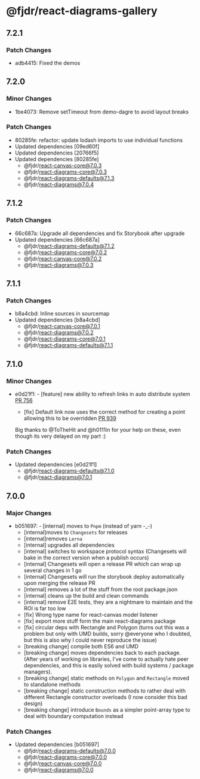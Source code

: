 # @fjdr/react-diagrams-gallery

## 7.2.1

### Patch Changes

- adb4415: Fixed the demos

## 7.2.0

### Minor Changes

- 1be4073: Remove setTimeout from demo-dagre to avoid layout breaks

### Patch Changes

- 80285fe: refactor: update lodash imports to use individual functions
- Updated dependencies [09ed60f]
- Updated dependencies [20766f5]
- Updated dependencies [80285fe]
  - @fjdr/react-canvas-core@7.0.3
  - @fjdr/react-diagrams-core@7.0.3
  - @fjdr/react-diagrams-defaults@7.1.3
  - @fjdr/react-diagrams@7.0.4

## 7.1.2

### Patch Changes

- 66c687a: Upgrade all dependencies and fix Storybook after upgrade
- Updated dependencies [66c687a]
  - @fjdr/react-diagrams-defaults@7.1.2
  - @fjdr/react-diagrams-core@7.0.2
  - @fjdr/react-canvas-core@7.0.2
  - @fjdr/react-diagrams@7.0.3

## 7.1.1

### Patch Changes

- b8a4cbd: Inline sources in sourcemap
- Updated dependencies [b8a4cbd]
  - @fjdr/react-canvas-core@7.0.1
  - @fjdr/react-diagrams@7.0.2
  - @fjdr/react-diagrams-core@7.0.1
  - @fjdr/react-diagrams-defaults@7.1.1

## 7.1.0

### Minor Changes

- e0d21f1: - [feature] new ability to refresh links in auto distribute system [PR 756](https://github.com/projectstorm/react-diagrams/pull/756)

  - [fix] Default link now uses the correct method for creating a point allowing this to be overridden [PR 939](https://github.com/projectstorm/react-diagrams/pull/939)

  Big thanks to @ToTheHit and @h0111in for your help on these, even though its very delayed on my part :)

### Patch Changes

- Updated dependencies [e0d21f1]
  - @fjdr/react-diagrams-defaults@7.1.0
  - @fjdr/react-diagrams@7.0.1

## 7.0.0

### Major Changes

- b051697: - [internal] moves to `Pnpm` (instead of yarn -\_-)
  - [internal]moves to `Changesets` for releases
  - [internal]removes `Lerna`
  - [internal] upgrades all dependencies
  - [internal] switches to workspace protocol syntax (Changesets will bake in the correct version when a publish occurs)
  - [internal] Changesets will open a release PR which can wrap up several changes in 1 go
  - [internal] Changesets will run the storybook deploy automatically upon merging the release PR
  - [internal] removes a lot of the stuff from the root package.json
  - [internal] cleans up the build and clean commands
  - [internal] remove E2E tests, they are a nightmare to maintain and the ROI is far too low
  - [fix] Wrong type name for react-canvas model listener
  - [fix] export more stuff form the main react-diagrams package
  - [fix] circular deps with Rectangle and Polygon (turns out this was a problem but only with UMD builds, sorry @everyone who I doubted, but this is also why I could never reproduce the issue)
  - [breaking change] compile both ES6 and UMD
  - [breaking change] moves dependencies back to each package. (After years of working on libraries, I've come to actually hate peer dependencies, and this is easily solved with build systems / package managers).
  - [breaking change] static methods on `Polygon` and `Rectangle` moved to standalone methods
  - [breaking change] static construction methods to rather deal with different Rectangle constructor overloads (I now consider this bad design)
  - [breaking change] introduce `Bounds` as a simpler point-array type to deal with boundary computation instead

### Patch Changes

- Updated dependencies [b051697]
  - @fjdr/react-diagrams-defaults@7.0.0
  - @fjdr/react-diagrams-core@7.0.0
  - @fjdr/react-canvas-core@7.0.0
  - @fjdr/react-diagrams@7.0.0
